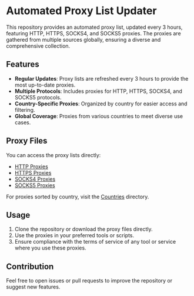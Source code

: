 # Automated Proxy List Updater

This repository provides an automated proxy list, updated every 3 hours, featuring HTTP, HTTPS, SOCKS4, and SOCKS5 proxies. The proxies are gathered from multiple sources globally, ensuring a diverse and comprehensive collection.

## Features
- **Regular Updates**: Proxy lists are refreshed every 3 hours to provide the most up-to-date proxies.
- **Multiple Protocols**: Includes proxies for HTTP, HTTPS, SOCKS4, and SOCKS5 protocols.
- **Country-Specific Proxies**: Organized by country for easier access and filtering.
- **Global Coverage**: Proxies from various countries to meet diverse use cases.

## Proxy Files
You can access the proxy lists directly:
- [HTTP Proxies](https://github.com/SoliSpirit/proxy-list/blob/main/http.txt)
- [HTTPS Proxies](https://github.com/SoliSpirit/proxy-list/blob/main/https.txt)
- [SOCKS4 Proxies](https://github.com/SoliSpirit/proxy-list/blob/main/socks4.txt)
- [SOCKS5 Proxies](https://github.com/SoliSpirit/proxy-list/blob/main/socks5.txt)

For proxies sorted by country, visit the [Countries](https://github.com/SoliSpirit/proxy-list/tree/main/Countries) directory.

## Usage
1. Clone the repository or download the proxy files directly.
2. Use the proxies in your preferred tools or scripts.
3. Ensure compliance with the terms of service of any tool or service where you use these proxies.

## Contribution
Feel free to open issues or pull requests to improve the repository or suggest new features.
